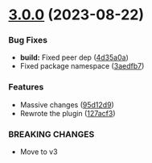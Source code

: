 # [3.0.0](https://github.com/oblakstudio/srbtranslatin/compare/v2.4.0...v3.0.0) (2023-08-22)


### Bug Fixes

* **build:** Fixed peer dep ([4d35a0a](https://github.com/oblakstudio/srbtranslatin/commit/4d35a0a567b90636bf1746e577927f419da362b4))
* Fixed package namespace ([3aedfb7](https://github.com/oblakstudio/srbtranslatin/commit/3aedfb73590102d6128bae1ddaa2f4702e88ad4d))


### Features

* Massive changes ([95d12d9](https://github.com/oblakstudio/srbtranslatin/commit/95d12d97e2f56907be9a6fa9810239c73dfeffea))
* Rewrote the plugin ([127acf3](https://github.com/oblakstudio/srbtranslatin/commit/127acf38c1912a6da628f5a4686c22ee5340c8cb))


### BREAKING CHANGES

* Move to v3
